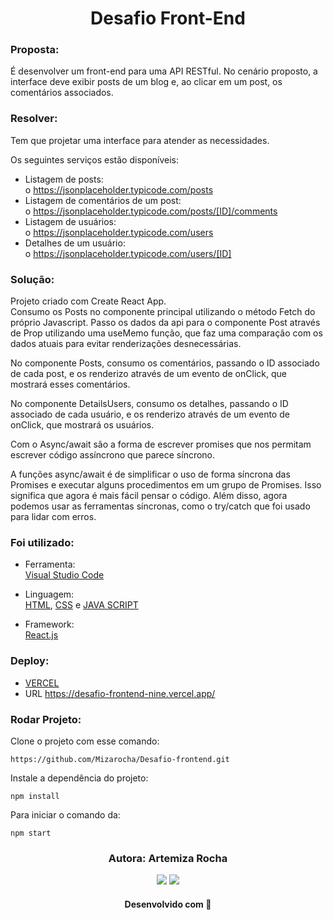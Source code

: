 
<h1 align="center"> Desafio Front-End</h1>

### Proposta: 
É desenvolver um front-end para uma API RESTful. No cenário proposto, a interface deve exibir posts de um blog e, ao clicar em um post, os
comentários associados.

### Resolver: 

Tem que projetar uma interface para atender as necessidades.   

Os seguintes serviços estão disponíveis:    
- Listagem de posts:        
o https://jsonplaceholder.typicode.com/posts       
- Listagem de comentários de um post:      
o https://jsonplaceholder.typicode.com/posts/[ID]/comments      
- Listagem de usuários:      
o https://jsonplaceholder.typicode.com/users      
- Detalhes de um usuário:      
o https://jsonplaceholder.typicode.com/users/[ID]     

### Solução: 
Projeto criado com Create React App.        
Consumo os Posts no componente principal utilizando o método Fetch do próprio Javascript. Passo os dados da api para o componente Post através de Prop utilizando uma useMemo função, que faz uma comparação com os dados atuais para evitar renderizações desnecessárias.

No componente Posts, consumo os comentários, passando o ID associado de cada post, e os renderizo através de um evento de onClick, que mostrará esses comentários.


No componente DetailsUsers, consumo os detalhes, passando o ID associado de cada usuário, e os renderizo através de um evento de onClick, que mostrará os usuários.

Com o Async/await são a forma de escrever promises que nos permitam escrever código assíncrono que parece síncrono.

A funções async/await é de simplificar o uso de forma síncrona das Promises e executar alguns procedimentos em um grupo de Promises. 
Isso significa que agora é mais fácil pensar o código. Além disso, agora podemos usar as ferramentas síncronas, como o try/catch que foi usado para lidar com erros.


### Foi utilizado: 

- Ferramenta:     
[Visual Studio Code](https://code.visualstudio.com/)              

- Linguagem:   
[HTML](https://developer.mozilla.org/pt-BR/docs/Web/HTML/Element/html), [CSS](https://developer.mozilla.org/pt-BR/docs/Learn/Getting_started_with_the_web/CSS_basics) e [JAVA SCRIPT](https://developer.mozilla.org/pt-BR/docs/Web/JavaScript)              
 
- Framework:   
[React.js](https://pt-br.reactjs.org/)     

### Deploy: 

- [VERCEL](https://vercel.com/)
- URL https://desafio-frontend-nine.vercel.app/

### Rodar Projeto:    

Clone o projeto com esse comando:

```
https://github.com/Mizarocha/Desafio-frontend.git
```
Instale a dependência do projeto:
```
npm install 
```
Para iniciar o comando da:
```
npm start
``` 

<h3 align="center"> Autora: Artemiza Rocha</h3>   

<div align="center">
  <a href="https://www.linkedin.com/in/artemiza-rocha/a" target="_blank"><img src="https://img.shields.io/badge/-LinkedIn-%230077B5?style=for-the-badge&logo=linkedin&logoColor=white" target="_blank"></a> 
  <a href="https://github.com/Mizarocha" target="_blank"><img src="https://img.shields.io/badge/-GITHUB-%23E4405F?style=for-the-badge&logo=github&logoColor=white" target="_blank"></a>
  </div>

<h4 align="center">Desenvolvido com 💜 </h4>
